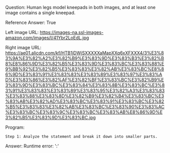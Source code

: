 Question: Human legs model kneepads in both images, and at least one image contains a single kneepad.

Reference Answer: True

Left image URL: https://images-na.ssl-images-amazon.com/images/I/41Ybr2LoEdL.jpg

Right image URL: https://ae01.alicdn.com/kf/HTB1jDWjSXXXXXaMapXXq6xXFXXX4/3%E3%83%9A%E3%82%A2%E3%82%B9%E3%83%9D%E3%83%B3%E3%82%B8%E8%86%9D%E3%82%B5%E3%83%9D%E3%83%BC%E3%83%88%E9%BB%92%E3%82%B5%E3%83%83%E3%82%AB%E3%83%BC%E8%86%9D%E3%83%91%E3%83%83%E3%83%89%E3%83%97%E3%83%AD%E3%83%86%E3%82%AF%E3%82%BF%E3%83%BC%E3%82%B9%E3%83%9D%E3%83%BC%E3%83%84%E3%83%8B%E3%83%BC%E3%83%91%E3%83%83%E3%83%89%E3%83%95%E3%82%A3%E3%83%83%E3%83%88%E3%83%8D%E3%82%B9%E3%82%B4%E3%83%BC%E3%83%AB%E3%82%AD%E3%83%BC%E3%83%91%E3%83%BC%E3%82%B5%E3%83%83%E3%82%AB%E3%83%BC%E3%83%90%E3%83%AC%E3%83%BC%E3%83%9C%E3%83%BC%E3%83%AB%E8%86%9D%E3%82%B5%E3%83%9D%E3%83%BC.jpg

Program:

```
Step 1: Analyze the statement and break it down into smaller parts.
```
Answer: Runtime error: ':'

